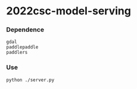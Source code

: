 # 2022csc-model-serving



### Dependence

```
gdal
paddlepaddle
paddlers
```

### Use

```
python ./server.py
```

### 
